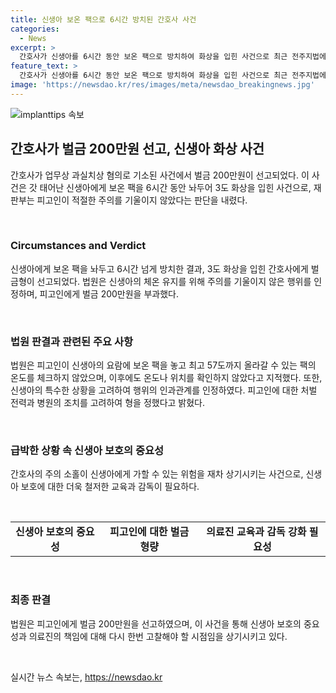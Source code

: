 ```yaml
---
title: 신생아 보온 팩으로 6시간 방치된 간호사 사건
categories:
  - News
excerpt: >
  간호사가 신생아를 6시간 동안 보온 팩으로 방치하여 화상을 입힌 사건으로 최근 전주지법에서 업무상 과실치상 혐의로 기소된 간호사에게 200만원의 벌금이 선고되었다. 이는 신생아의 체온을 유지하기 위해 이불 속에 보온 팩을 넣은 것이라는 변명에도 불구하고 재판부는 피고인이 적절한 주의를 기울이지 않았다고 지적하며 간호사로서의 업무상 주의의무를 다하지 않았다고 판단했다. 사고 이후 병원이 피해자에게 위자료와 치료비를 지급하고 피고인에게 처벌 전력이 없는 점 등을 고려하여 벌금형을 선고했다.
feature_text: >
  간호사가 신생아를 6시간 동안 보온 팩으로 방치하여 화상을 입힌 사건으로 최근 전주지법에서 업무상 과실치상 혐의로 기소된 간호사에게 200만원의 벌금이 선고되었다. 이는 신생아의 체온을 유지하기 위해 이불 속에 보온 팩을 넣은 것이라는 변명에도 불구하고 재판부는 피고인이 적절한 주의를 기울이지 않았다고 지적하며 간호사로서의 업무상 주의의무를 다하지 않았다고 판단했다. 사고 이후 병원이 피해자에게 위자료와 치료비를 지급하고 피고인에게 처벌 전력이 없는 점 등을 고려하여 벌금형을 선고했다.
image: 'https://newsdao.kr/res/images/meta/newsdao_breakingnews.jpg'
---
```


<p><img src="https://newsdao.kr/res/images/meta/newsdao_breakingnews.jpg" alt="implanttips 속보" /></p>

<h2 data-ke-size="size26">간호사가 벌금 200만원 선고, 신생아 화상 사건</h2>

<p>간호사가 업무상 과실치상 혐의로 기소된 사건에서 벌금 200만원이 선고되었다. 이 사건은 갓 태어난 신생아에게 보온 팩을 6시간 동안 놔두어 3도 화상을 입힌 사건으로, 재판부는 피고인이 적절한 주의를 기울이지 않았다는 판단을 내렸다.</p>

<p data-ke-size="size16">&nbsp;</p>

<h3>Circumstances and Verdict</h3>

<p>신생아에게 보온 팩을 놔두고 6시간 넘게 방치한 결과, 3도 화상을 입힌 간호사에게 벌금형이 선고되었다. 법원은 신생아의 체온 유지를 위해 주의를 기울이지 않은 행위를 인정하며, 피고인에게 벌금 200만원을 부과했다.</p>

<p data-ke-size="size16">&nbsp;</p>

<h3>법원 판결과 관련된 주요 사항</h3>

<p>법원은 피고인이 신생아의 요람에 보온 팩을 놓고 최고 57도까지 올라갈 수 있는 팩의 온도를 체크하지 않았으며, 이후에도 온도나 위치를 확인하지 않았다고 지적했다. 또한, 신생아의 특수한 상황을 고려하여 행위의 인과관계를 인정하였다. 피고인에 대한 처벌 전력과 병원의 조치를 고려하여 형을 정했다고 밝혔다.</p>

<p data-ke-size="size16">&nbsp;</p>

<h3>급박한 상황 속 신생아 보호의 중요성</h3>

<p>간호사의 주의 소홀이 신생아에게 가할 수 있는 위험을 재차 상기시키는 사건으로, 신생아 보호에 대한 더욱 철저한 교육과 감독이 필요하다.</p>

<p data-ke-size="size16">&nbsp;</p>

<table>
    <tbody>
        <tr>
            <td style="text-align: center; height: 17px;"><b>신생아 보호의 중요성</b></td>
            <td style="text-align: center; height: 17px;"><b>피고인에 대한 벌금 형량</b></td>
            <td style="text-align: center; height: 17px;"><b>의료진 교육과 감독 강화 필요성</b></td>
        </tr>
    </tbody>
</table>

<p data-ke-size="size16">&nbsp;</p>

<h3>최종 판결</h3>

<p>법원은 피고인에게 벌금 200만원을 선고하였으며, 이 사건을 통해 신생아 보호의 중요성과 의료진의 책임에 대해 다시 한번 고찰해야 할 시점임을 상기시키고 있다.</p>

<p data-ke-size="size16">&nbsp;</p>
실시간 뉴스 속보는, <a href="https://newsdao.kr" rel="dofollow">https://newsdao.kr</a>


